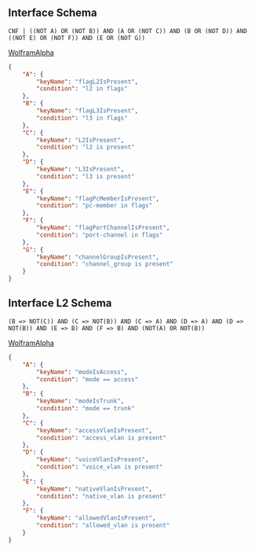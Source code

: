## Interface Schema

```
CNF | ((NOT A) OR (NOT B)) AND (A OR (NOT C)) AND (B OR (NOT D)) AND ((NOT E) OR (NOT F)) AND (E OR (NOT G))
```

[WolframAlpha](https://www.wolframalpha.com/input/?i=%28A+%3D%3E+NOT%28B%29%29+AND+%28B+%3D%3E+NOT%28A%29%29+AND+%28C+%3D%3E+A%29+AND+%28D+%3D%3E+B%29+AND+%28E+%3D%3E+NOT%28F%29%29+AND+%28F+%3D%3E+NOT%28E%29%29+AND+%28G+%3D%3E+E%29)

```json
{
    "A": {
        "keyName": "flagL2IsPresent",
        "condition": "l2 in flags"
    },
    "B": {
        "keyName": "flagL3IsPresent",
        "condition": "l3 in flags"
    },
    "C": {
        "keyName": "L2IsPresent",
        "condition": "l2 is present"
    },
    "D": {
        "keyName": "L3IsPresent",
        "condition": "l3 is present"
    },
    "E": {
        "keyName": "flagPcMemberIsPresent",
        "condition": "pc-member in flags"
    },
    "F": {
        "keyName": "flagPortChannelIsPresent",
        "condition": "port-channel in flags"
    },
    "G": {
        "keyName": "channelGroupIsPresent",
        "condition": "channel_group is present"
    } 
}
```

## Interface L2 Schema

```
(B => NOT(C)) AND (C => NOT(B)) AND (C => A) AND (D => A) AND (D => NOT(B)) AND (E => B) AND (F => B) AND (NOT(A) OR NOT(B))
```

[WolframAlpha](https://www.wolframalpha.com/input/?i=%28B+%3D%3E+NOT%28C%29%29+AND+%28C+%3D%3E+NOT%28B%29%29+AND+%28C+%3D%3E+A%29+AND+%28D+%3D%3E+A%29+AND+%28D+%3D%3E+NOT%28B%29%29+AND+%28E+%3D%3E+B%29+AND+%28F+%3D%3E+B%29+AND+%28NOT%28A%29+OR+NOT%28B%29%29)

```json
{
    "A": {
        "keyName": "modeIsAccess",
        "condition": "mode == access"
    },
    "B": {
        "keyName": "modeIsTrunk",
        "condition": "mode == trunk"
    },
    "C": {
        "keyName": "accessVlanIsPresent",
        "condition": "access_vlan is present"
    },
    "D": {
        "keyName": "voiceVlanIsPresent",
        "condition": "voice_vlan is present"
    },
    "E": {
        "keyName": "nativeVlanIsPresent",
        "condition": "native_vlan is present"
    },
    "F": {
        "keyName": "allowedVlanIsPresent",
        "condition": "allowed_vlan is present"
    }
}
```